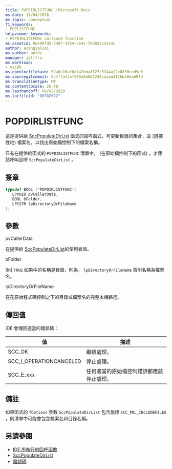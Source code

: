 ```yaml
---
title: POPDIRLISTFUNC |Microsoft Docs
ms.date: 11/04/2016
ms.topic: conceptual
f1_keywords:
- POPLISTFUNC
helpviewer_keywords:
- POPDIRLISTFUNC callback function
ms.assetid: 0ee90fd2-5467-4154-ab4c-7eb02ac3a14c
author: acangialosi
ms.author: anthc
manager: jillfra
ms.workload:
- vssdk
ms.openlocfilehash: 52a0c16af0e142bda8527c5244a22e0830ced9e0
ms.sourcegitcommit: 6cfffa72af599a9d667249caaaa411bb28ea69fd
ms.translationtype: MT
ms.contentlocale: zh-TW
ms.lasthandoff: 09/02/2020
ms.locfileid: "80702072"
---
```

# <a name="popdirlistfunc"></a>POPDIRLISTFUNC
這是提供給 [SccPopulateDirList](../extensibility/sccpopulatedirlist-function.md) 函式的回呼函式，可更新目錄的集合，並 (選擇性地) 檔案名，以找出原始檔控制下的檔案名稱。

 只有在提供給函式的 `POPDIRLISTFUNC` 清單中， (在原始檔控制下的函式) ，才應該呼叫回呼 `SccPopulateDirList` 。

## <a name="signature"></a>簽章

```cpp
typedef BOOL (*POPDIRLISTFUNC)(
   LPVOID pvCallerData,
   BOOL bFolder,
   LPCSTR lpDirectoryOrFileName
);
```

## <a name="parameters"></a>參數
 pvCallerData

在提供給 [SccPopulateDirList](../extensibility/sccpopulatedirlist-function.md)的使用者值。

 bFolder

[in] `TRUE` 如果中的名稱是目錄，則為， `lpDirectoryOrFileName` 否則名稱為檔案名。

 lpDirectoryOrFileName

在在原始程式碼控制之下的目錄或檔案名的完整本機路徑。

## <a name="return-value"></a>傳回值
 IDE 會傳回適當的錯誤碼：

|值|描述|
|-----------|-----------------|
|SCC_OK|繼續處理。|
|SCC_I_OPERATIONCANCELED|停止處理。|
|SCC_E_xxx|任何適當的原始檔控制錯誤都應該停止處理。|

## <a name="remarks"></a>備註
 如果函式的 `fOptions` 參數 `SccPopulateDirList` 包含旗標 `SCC_PDL_INCLUDEFILES` ，則清單中可能會包含檔案名和目錄名稱。

## <a name="see-also"></a>另請參閱
- [IDE 所執行的回呼函數](../extensibility/callback-functions-implemented-by-the-ide.md)
- [SccPopulateDirList](../extensibility/sccpopulatedirlist-function.md)
- [錯誤碼](../extensibility/error-codes.md)

